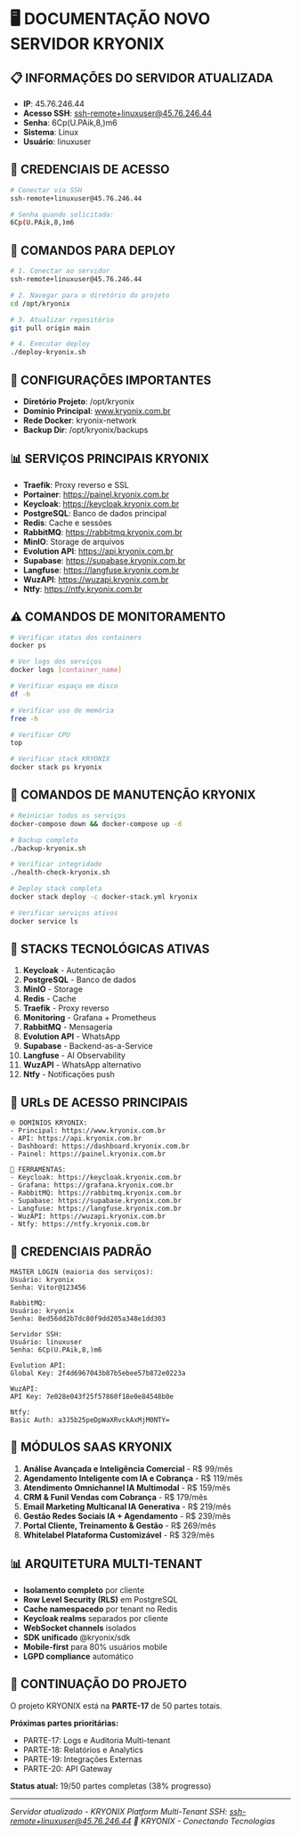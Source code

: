 # 🖥️ DOCUMENTAÇÃO NOVO SERVIDOR KRYONIX

## 📋 **INFORMAÇÕES DO SERVIDOR ATUALIZADA**
- **IP**: 45.76.246.44
- **Acesso SSH**: ssh-remote+linuxuser@45.76.246.44
- **Senha**: 6Cp(U.PAik,8,)m6
- **Sistema**: Linux
- **Usuário**: linuxuser

## 🔑 **CREDENCIAIS DE ACESSO**
```bash
# Conectar via SSH
ssh-remote+linuxuser@45.76.246.44

# Senha quando solicitada:
6Cp(U.PAik,8,)m6
```

## 🚀 **COMANDOS PARA DEPLOY**
```bash
# 1. Conectar ao servidor
ssh-remote+linuxuser@45.76.246.44

# 2. Navegar para o diretório do projeto
cd /opt/kryonix

# 3. Atualizar repositório
git pull origin main

# 4. Executar deploy
./deploy-kryonix.sh
```

## 🔧 **CONFIGURAÇÕES IMPORTANTES**
- **Diretório Projeto**: /opt/kryonix
- **Domínio Principal**: www.kryonix.com.br
- **Rede Docker**: kryonix-network
- **Backup Dir**: /opt/kryonix/backups

## 📊 **SERVIÇOS PRINCIPAIS KRYONIX**
- **Traefik**: Proxy reverso e SSL
- **Portainer**: https://painel.kryonix.com.br
- **Keycloak**: https://keycloak.kryonix.com.br
- **PostgreSQL**: Banco de dados principal
- **Redis**: Cache e sessões
- **RabbitMQ**: https://rabbitmq.kryonix.com.br
- **MinIO**: Storage de arquivos
- **Evolution API**: https://api.kryonix.com.br
- **Supabase**: https://supabase.kryonix.com.br
- **Langfuse**: https://langfuse.kryonix.com.br
- **WuzAPI**: https://wuzapi.kryonix.com.br
- **Ntfy**: https://ntfy.kryonix.com.br

## ⚠️ **COMANDOS DE MONITORAMENTO**
```bash
# Verificar status dos containers
docker ps

# Ver logs dos serviços
docker logs [container_name]

# Verificar espaço em disco
df -h

# Verificar uso de memória
free -h

# Verificar CPU
top

# Verificar stack KRYONIX
docker stack ps kryonix
```

## 🔄 **COMANDOS DE MANUTENÇÃO KRYONIX**
```bash
# Reiniciar todos os serviços
docker-compose down && docker-compose up -d

# Backup completo
./backup-kryonix.sh

# Verificar integridade
./health-check-kryonix.sh

# Deploy stack completa
docker stack deploy -c docker-stack.yml kryonix

# Verificar serviços ativos
docker service ls
```

## 🎯 **STACKS TECNOLÓGICAS ATIVAS**
1. **Keycloak** - Autenticação
2. **PostgreSQL** - Banco de dados
3. **MinIO** - Storage
4. **Redis** - Cache
5. **Traefik** - Proxy reverso
6. **Monitoring** - Grafana + Prometheus
7. **RabbitMQ** - Mensageria
8. **Evolution API** - WhatsApp
9. **Supabase** - Backend-as-a-Service
10. **Langfuse** - AI Observability
11. **WuzAPI** - WhatsApp alternativo
12. **Ntfy** - Notificações push

## 📱 **URLs DE ACESSO PRINCIPAIS**
```
🌐 DOMÍNIOS KRYONIX:
- Principal: https://www.kryonix.com.br
- API: https://api.kryonix.com.br
- Dashboard: https://dashboard.kryonix.com.br
- Painel: https://painel.kryonix.com.br

🔧 FERRAMENTAS:
- Keycloak: https://keycloak.kryonix.com.br
- Grafana: https://grafana.kryonix.com.br
- RabbitMQ: https://rabbitmq.kryonix.com.br
- Supabase: https://supabase.kryonix.com.br
- Langfuse: https://langfuse.kryonix.com.br
- WuzAPI: https://wuzapi.kryonix.com.br
- Ntfy: https://ntfy.kryonix.com.br
```

## 🔐 **CREDENCIAIS PADRÃO**
```
MASTER LOGIN (maioria dos serviços):
Usuário: kryonix
Senha: Vitor@123456

RabbitMQ:
Usuário: kryonix
Senha: 8ed56dd2b7dc80f9dd205a348e1dd303

Servidor SSH:
Usuário: linuxuser
Senha: 6Cp(U.PAik,8,)m6

Evolution API:
Global Key: 2f4d6967043b87b5ebee57b872e0223a

WuzAPI:
API Key: 7e028e043f25f57860f18e0e84548b0e

Ntfy:
Basic Auth: a3J5b25peDpWaXRvckAxMjM0NTY=
```

## 🎯 **MÓDULOS SAAS KRYONIX**
1. **Análise Avançada e Inteligência Comercial** - R$ 99/mês
2. **Agendamento Inteligente com IA e Cobrança** - R$ 119/mês
3. **Atendimento Omnichannel IA Multimodal** - R$ 159/mês
4. **CRM & Funil Vendas com Cobrança** - R$ 179/mês
5. **Email Marketing Multicanal IA Generativa** - R$ 219/mês
6. **Gestão Redes Sociais IA + Agendamento** - R$ 239/mês
7. **Portal Cliente, Treinamento & Gestão** - R$ 269/mês
8. **Whitelabel Plataforma Customizável** - R$ 329/mês

## 📊 **ARQUITETURA MULTI-TENANT**
- **Isolamento completo** por cliente
- **Row Level Security (RLS)** em PostgreSQL
- **Cache namespacedo** por tenant no Redis
- **Keycloak realms** separados por cliente
- **WebSocket channels** isolados
- **SDK unificado** @kryonix/sdk
- **Mobile-first** para 80% usuários mobile
- **LGPD compliance** automático

## 🔄 **CONTINUAÇÃO DO PROJETO**
O projeto KRYONIX está na **PARTE-17** de 50 partes totais.

**Próximas partes prioritárias:**
- PARTE-17: Logs e Auditoria Multi-tenant
- PARTE-18: Relatórios e Analytics  
- PARTE-19: Integrações Externas
- PARTE-20: API Gateway

**Status atual:** 19/50 partes completas (38% progresso)

---
*Servidor atualizado - KRYONIX Platform Multi-Tenant*
*SSH: ssh-remote+linuxuser@45.76.246.44*
*🏢 KRYONIX - Conectando Tecnologias*
